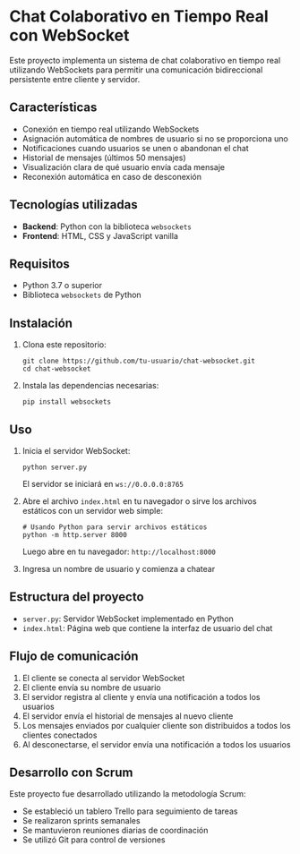 # Chat Colaborativo en Tiempo Real con WebSocket

Este proyecto implementa un sistema de chat colaborativo en tiempo real utilizando WebSockets para permitir una comunicación bidireccional persistente entre cliente y servidor.

## Características

- Conexión en tiempo real utilizando WebSockets
- Asignación automática de nombres de usuario si no se proporciona uno
- Notificaciones cuando usuarios se unen o abandonan el chat
- Historial de mensajes (últimos 50 mensajes)
- Visualización clara de qué usuario envía cada mensaje
- Reconexión automática en caso de desconexión

## Tecnologías utilizadas

- **Backend**: Python con la biblioteca `websockets`
- **Frontend**: HTML, CSS y JavaScript vanilla

## Requisitos

- Python 3.7 o superior
- Biblioteca `websockets` de Python

## Instalación

1. Clona este repositorio:
   ```
   git clone https://github.com/tu-usuario/chat-websocket.git
   cd chat-websocket
   ```

2. Instala las dependencias necesarias:
   ```
   pip install websockets
   ```

## Uso

1. Inicia el servidor WebSocket:
   ```
   python server.py
   ```
   El servidor se iniciará en `ws://0.0.0.0:8765`

2. Abre el archivo `index.html` en tu navegador o sirve los archivos estáticos con un servidor web simple:
   ```
   # Usando Python para servir archivos estáticos
   python -m http.server 8000
   ```
   Luego abre en tu navegador: `http://localhost:8000`

3. Ingresa un nombre de usuario y comienza a chatear

## Estructura del proyecto

- `server.py`: Servidor WebSocket implementado en Python
- `index.html`: Página web que contiene la interfaz de usuario del chat

## Flujo de comunicación

1. El cliente se conecta al servidor WebSocket
2. El cliente envía su nombre de usuario
3. El servidor registra al cliente y envía una notificación a todos los usuarios
4. El servidor envía el historial de mensajes al nuevo cliente
5. Los mensajes enviados por cualquier cliente son distribuidos a todos los clientes conectados
6. Al desconectarse, el servidor envía una notificación a todos los usuarios

## Desarrollo con Scrum

Este proyecto fue desarrollado utilizando la metodología Scrum:
- Se estableció un tablero Trello para seguimiento de tareas
- Se realizaron sprints semanales
- Se mantuvieron reuniones diarias de coordinación
- Se utilizó Git para control de versiones
